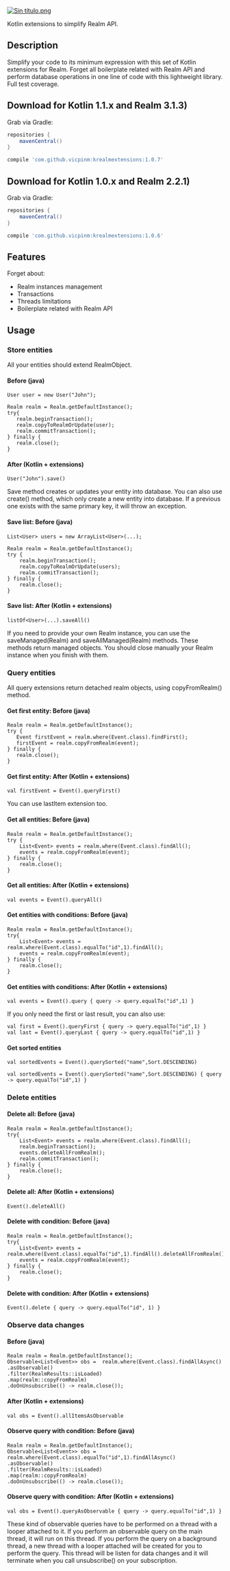 [![Sin título.png](https://s23.postimg.org/3sg28rkor/Sin_t_tulo.png)](https://postimg.org/image/lv94zzgjb/)

 Kotlin extensions to simplify Realm API.

## Description

Simplify your code to its minimum expression with this set of Kotlin extensions for Realm. Forget all boilerplate related with Realm API and perform database operations in one line of code with this lightweight library. Full test coverage.

## Download for Kotlin 1.1.x and Realm 3.1.3)

Grab via Gradle:
```groovy
repositories {
    mavenCentral()
}

compile 'com.github.vicpinm:krealmextensions:1.0.7'
```

## Download for Kotlin 1.0.x and Realm 2.2.1)

Grab via Gradle:
```groovy
repositories {
    mavenCentral()
}

compile 'com.github.vicpinm:krealmextensions:1.0.6'
```
## Features

Forget about:
- Realm instances management
- Transactions
- Threads limitations
- Boilerplate related with Realm API

## Usage
### Store entities

All your entities should extend RealmObject.

#### Before (java)
````
User user = new User("John");

Realm realm = Realm.getDefaultInstance();
try{
   realm.beginTransaction();
   realm.copyToRealmOrUpdate(user);  
   realm.commitTransaction();
} finally {
   realm.close();
}
````
#### After (Kotlin + extensions)

````
User("John").save()
````

Save method creates or updates your entity into database. You can also use create() method, which only create a new entity into database. If a previous one exists with the same primary key, it will throw an exception.

#### Save list: Before (java)
````
List<User> users = new ArrayList<User>(...);

Realm realm = Realm.getDefaultInstance();
try {
    realm.beginTransaction();
    realm.copyToRealmOrUpdate(users);  
    realm.commitTransaction();
} finally {
    realm.close();
}
````
#### Save list: After (Kotlin + extensions)

````
listOf<User>(...).saveAll()
````

If you need to provide your own Realm instance, you can use the saveManaged(Realm) and saveAllManaged(Realm) methods. These methods return managed objects. You should close manually your Realm instance when you finish with them. 

### Query entities

All query extensions return detached realm objects, using copyFromRealm() method. 

#### Get first entity: Before (java)
````
Realm realm = Realm.getDefaultInstance();
try {
   Event firstEvent = realm.where(Event.class).findFirst();
   firstEvent = realm.copyFromRealm(event);
} finally {
   realm.close();
}
````
#### Get first entity: After (Kotlin + extensions)
````
val firstEvent = Event().queryFirst()
````

You can use lastItem extension too.

#### Get all entities: Before (java)
````
Realm realm = Realm.getDefaultInstance();
try {
    List<Event> events = realm.where(Event.class).findAll();
    events = realm.copyFromRealm(event);
} finally {
    realm.close();
}
````
#### Get  all entities: After (Kotlin + extensions)
````
val events = Event().queryAll()
````

#### Get entities with conditions: Before (java)
````
Realm realm = Realm.getDefaultInstance();
try{
    List<Event> events = realm.where(Event.class).equalTo("id",1).findAll();
    events = realm.copyFromRealm(event);
} finally {
    realm.close();
}
````

#### Get entities with conditions: After (Kotlin + extensions)
````
val events = Event().query { query -> query.equalTo("id",1) }
````

If you only need the first or last result, you can also use:
````
val first = Event().queryFirst { query -> query.equalTo("id",1) }
val last = Event().queryLast { query -> query.equalTo("id",1) }
````

#### Get sorted entities
````
val sortedEvents = Event().querySorted("name",Sort.DESCENDING) 
````
````
val sortedEvents = Event().querySorted("name",Sort.DESCENDING) { query -> query.equalTo("id",1) }
````


### Delete entities

#### Delete all: Before (java)
````
Realm realm = Realm.getDefaultInstance();
try{
    List<Event> events = realm.where(Event.class).findAll();
    realm.beginTransaction();
    events.deleteAllFromRealm();
    realm.commitTransaction();
} finally {
    realm.close();
}
````
#### Delete all: After (Kotlin + extensions)
````
Event().deleteAll()
````

#### Delete with condition: Before (java)
````
Realm realm = Realm.getDefaultInstance();
try{
    List<Event> events = realm.where(Event.class).equalTo("id",1).findAll().deleteAllFromRealm();
    events = realm.copyFromRealm(event);
} finally {
    realm.close();
}
````
#### Delete with condition: After (Kotlin + extensions)
````
Event().delete { query -> query.equalTo("id", 1) }
````


### Observe data changes

#### Before (java)

````
Realm realm = Realm.getDefaultInstance();
Observable<List<Event>> obs =  realm.where(Event.class).findAllAsync()
.asObservable()
.filter(RealmResults::isLoaded)
.map(realm::copyFromRealm)
.doOnUnsubscribe(() -> realm.close());
````

#### After (Kotlin + extensions)

````
val obs = Event().allItemsAsObservable
````

#### Observe query with condition: Before (java)

````
Realm realm = Realm.getDefaultInstance();
Observable<List<Event>> obs =  realm.where(Event.class).equalTo("id",1).findAllAsync()
.asObservable()
.filter(RealmResults::isLoaded)
.map(realm::copyFromRealm)
.doOnUnsubscribe(() -> realm.close());
````

#### Observe query with condition: After (Kotlin + extensions)

````
val obs = Event().queryAsObservable { query -> query.equalTo("id",1) }
````

These kind of observable queries have to be performed on a thread with a looper attached to it. If you perform an observable query on the main thread, it will run on this thread. If you perform the query on a background thread, a new thread with a looper attached will be created for you to perform the query. This thread will be listen for data changes and it will terminate when you call unsubscribe() on your subscription. 
